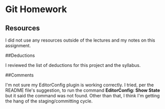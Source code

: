 # Git Homework
## Resources

I did not use any resources outside of the lectures and my notes on this assignment.

##Deductions

I reviewed the list of deductions for this project and the syllabus.

##Comments

I'm not sure my EditorConfig plugin is working correctly. I tried, per the README file's suggestion, to run the command **EditorConfig: Show State** but it said the command was not found. Other than that, I think I'm getting the hang of the staging/committing cycle.
